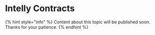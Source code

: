 # Intelly Contracts

{% hint style="info" %}
Content about this topic will be published soon. Thanks for your patience.
{% endhint %}
